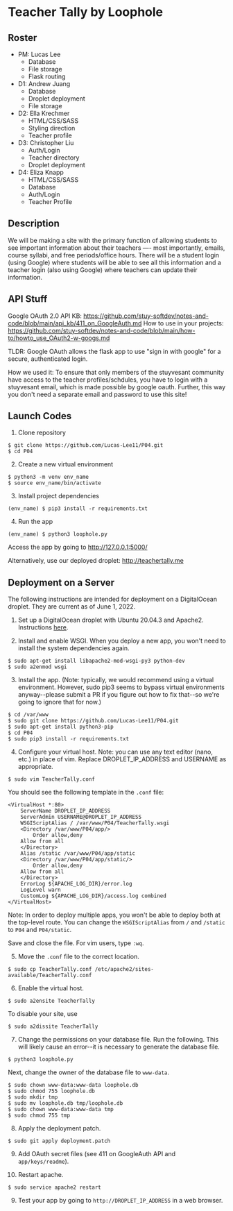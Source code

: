 # Teacher Tally by Loophole
## Roster
- PM: Lucas Lee
    - Database
    - File storage
    - Flask routing
- D1: Andrew Juang
    - Database
    - Droplet deployment
    - File storage
- D2: Ella Krechmer
    - HTML/CSS/SASS
    - Styling direction
    - Teacher profile
- D3: Christopher Liu
    - Auth/Login
    - Teacher directory
    - Droplet deployment
- D4: Eliza Knapp
    - HTML/CSS/SASS
    - Database
    - Auth/Login
    - Teacher Profile

## Description
We will be making a site with the primary function of allowing students to see important information about their teachers —- most importantly, emails, course syllabi, and free periods/office hours. There will be a student login (using Google) where students will be able to see all this information and a teacher login (also using Google) where teachers can update their information.

## API Stuff
Google OAuth 2.0
API KB: https://github.com/stuy-softdev/notes-and-code/blob/main/api_kb/411_on_GoogleAuth.md
How to use in your projects: https://github.com/stuy-softdev/notes-and-code/blob/main/how-to/howto_use_OAuth2-w-googs.md

TLDR: Google OAuth allows the flask app to use "sign in with google" for a secure, authenticated login.

How we used it: To ensure that only members of the stuyvesant community have access to the teacher profiles/schdules, you have to login with a stuyvesant email, which is made possible by google oauth. Further, this way you don't need a separate email and password to use this site!

## Launch Codes
1. Clone repository
```
$ git clone https://github.com/Lucas-Lee11/P04.git
$ cd P04
```

2. Create a new virtual environment
```
$ python3 -m venv env_name
$ source env_name/bin/activate
```

3. Install project dependencies
```
(env_name) $ pip3 install -r requirements.txt
```

4. Run the app
```
(env_name) $ python3 loophole.py
```
Access the app by going to http://127.0.0.1:5000/

Alternatively, use our deployed droplet: http://teachertally.me

## Deployment on a Server
The following instructions are intended for deployment on a DigitalOcean droplet. They are current as of June 1, 2022.
1. Set up a DigitalOcean droplet with Ubuntu 20.04.3 and Apache2. Instructions [here](https://github.com/Clue88/softdev-workshop/tree/main/24_lamp).

2. Install and enable WSGI. When you deploy a new app, you won't need to install the system dependencies again.
```
$ sudo apt-get install libapache2-mod-wsgi-py3 python-dev
$ sudo a2enmod wsgi
```

3. Install the app. (Note: typically, we would recommend using a virtual environment. However, sudo pip3 seems to bypass virtual environments anyway--please submit a PR if you figure out how to fix that--so we're going to ignore that for now.)
```
$ cd /var/www
$ sudo git clone https://github.com/Lucas-Lee11/P04.git
$ sudo apt-get install python3-pip
$ cd P04
$ sudo pip3 install -r requirements.txt
```

4. Configure your virtual host. Note: you can use any text editor (nano, etc.) in place of vim. Replace DROPLET_IP_ADDRESS and USERNAME as appropriate.
```
$ sudo vim TeacherTally.conf
```
You should see the following template in the `.conf` file:
```
<VirtualHost *:80>
    ServerName DROPLET_IP_ADDRESS
    ServerAdmin USERNAME@DROPLET_IP_ADDRESS
    WSGIScriptAlias / /var/www/P04/TeacherTally.wsgi
    <Directory /var/www/P04/app/>
        Order allow,deny
	Allow from all
    </Directory>
    Alias /static /var/www/P04/app/static
    <Directory /var/www/P04/app/static/>
        Order allow,deny
	Allow from all
    </Directory>
    ErrorLog ${APACHE_LOG_DIR}/error.log
    LogLevel warn
    CustomLog ${APACHE_LOG_DIR}/access.log combined
</VirtualHost>
```
Note: In order to deploy multiple apps, you won't be able to deploy both at the top-level route. You can change the `WSGIScriptAlias` from `/` and `/static` to `P04` and `P04/static`.

Save and close the file. For vim users, type `:wq`.

5. Move the `.conf` file to the correct location.
```
$ sudo cp TeacherTally.conf /etc/apache2/sites-available/TeacherTally.conf
```

6. Enable the virtual host.
```
$ sudo a2ensite TeacherTally
```
To disable your site, use
```
$ sudo a2dissite TeacherTally
```

7. Change the permissions on your database file.
Run the following. This will likely cause an error--it is necessary to generate the database file.
```
$ python3 loophole.py
```
Next, change the owner of the database file to `www-data`.
```
$ sudo chown www-data:www-data loophole.db
$ sudo chmod 755 loophole.db
$ sudo mkdir tmp
$ sudo mv loophole.db tmp/loophole.db
$ sudo chown www-data:www-data tmp
$ sudo chmod 755 tmp
```

8. Apply the deployment patch.
```
$ sudo git apply deployment.patch
```

9. Add OAuth secret files (see 411 on GoogleAuth API and `app/keys/readme`).

10. Restart apache.
```
$ sudo service apache2 restart
```

9. Test your app by going to `http://DROPLET_IP_ADDRESS` in a web browser.
